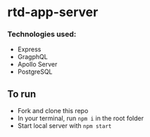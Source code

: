 # rtd-app-server

### Technologies used:
* Express
* GragphQL
* Apollo Server
* PostgreSQL

## To run
* Fork and clone this repo
* In your terminal, run `npm i` in the root folder
* Start local server with `npm start`